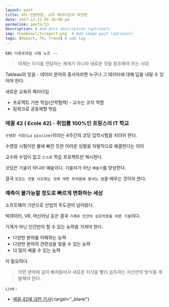 ```yaml
---
layout: post
title: 4차 산업혁명, 교육 패러다임의 대전환
date: 2017-12-12 05:30:00 pm
permalink: posts/13
description: # Add post description (optional)
img: thumbnail/tvreport.png  # Add image post (optional)
tags: [Report, TV, Trend] # add tag
---
```


`EBS 다큐프라임 시청 노트 --`

> 이제는 지식을 전달하는 체계가 아니라 새로운 것을 창조해야 하는 시대

Tableau의 믿음 - 데이터 분야의 종사자라면 누구나 그 데이터에 대해 답을 내릴 수 있어야 한다.

새로운 교육의 패러다임

* 프로젝트 기반 학습(산학협력) - 교수는 코치 역할
* 팀워크로 공동체형 학습

### 에꼴 42 ( Ecole 42) - 취업률 100%인 프랑스의 IT 학교

`수영장 시험(La piscine)`이라는 4주간의 코딩 입학시험을 치러야 한다.

수영장 시험이란 물에 빠진 듯한 어려운 상황을 자발적으로 해결한다는 의미

교수와 수업이 없고 `스스로` 학습 프로젝트만 제시한다.

코딩은 기술이 아니라 예술이다. 기술자가 아닌 `예술가`를 양성한다.

결국 `모르는 것을 시도하는 것에 대한 두려움에 맞서는 법`을 배우는 것이라 한다.

### 예측이 불가능할 정도로 빠르게 변화하는 세상

소프트웨어 기반으로 산업의 주도권이 넘어왔다.

빅데이터, VR, 머신러닝 등은 결국 `기계와 인간의 상호작용을 위한 기술`이다.

기계가 아닌 인간만이 할 수 있는 능력을 가져야 한다.

* 다양한 분야를 이해하는 능력
* 다양한 분야의 관련성을 찾을 수 있는 능력
* 더 많이 배울 수 있는 능력

이 필요하다.

> 어떤 분야에 깊이 빠져들어서 새로운 지식을 빨리 습득하는 자신만의 방식을 개발해야 한다.

`Link` : 

* [에꼴 42에 대한 기사](http://www.venturesquare.net/754423){:target="_blank"}